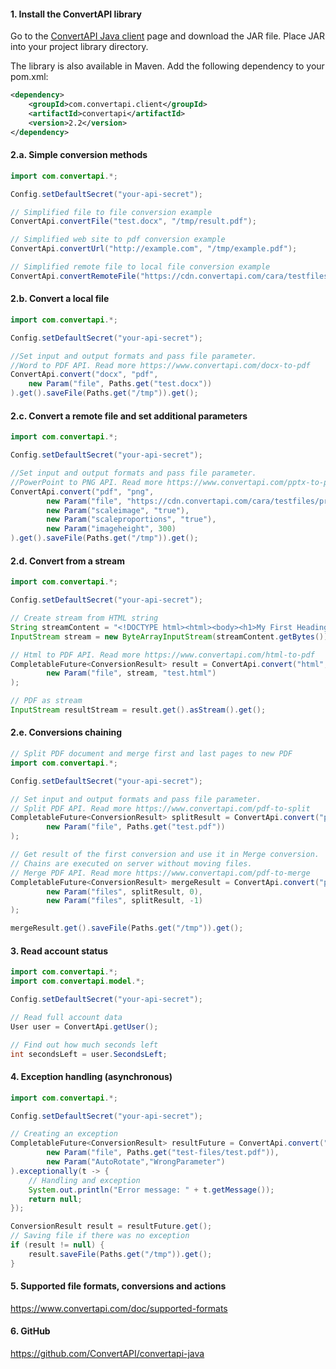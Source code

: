 #### 1. Install the ConvertAPI library

Go to the [ConvertAPI Java client](https://github.com/ConvertAPI/convertapi-java) page and download the JAR file. 
Place JAR into your project library directory.

The library is also available in Maven. 
Add the following dependency to your pom.xml:
```xml
<dependency>
    <groupId>com.convertapi.client</groupId>
    <artifactId>convertapi</artifactId>
    <version>2.2</version>
</dependency>
```

#### 2.a. Simple conversion methods

```java
import com.convertapi.*;

Config.setDefaultSecret("your-api-secret");

// Simplified file to file conversion example
ConvertApi.convertFile("test.docx", "/tmp/result.pdf");

// Simplified web site to pdf conversion example
ConvertApi.convertUrl("http://example.com", "/tmp/example.pdf");

// Simplified remote file to local file conversion example
ConvertApi.convertRemoteFile("https://cdn.convertapi.com/cara/testfiles/document.docx", "/tmp/demo.pdf");
```


#### 2.b. Convert a local file

```java
import com.convertapi.*;

Config.setDefaultSecret("your-api-secret");

//Set input and output formats and pass file parameter. 
//Word to PDF API. Read more https://www.convertapi.com/docx-to-pdf
ConvertApi.convert("docx", "pdf",
    new Param("file", Paths.get("test.docx"))
).get().saveFile(Paths.get("/tmp")).get();
```


#### 2.c. Convert a remote file and set additional parameters

```java
import com.convertapi.*;

Config.setDefaultSecret("your-api-secret");

//Set input and output formats and pass file parameter. 
//PowerPoint to PNG API. Read more https://www.convertapi.com/pptx-to-png
ConvertApi.convert("pdf", "png",
        new Param("file", "https://cdn.convertapi.com/cara/testfiles/presentation.pptx"),
        new Param("scaleimage", "true"),
        new Param("scaleproportions", "true"),
        new Param("imageheight", 300)
).get().saveFile(Paths.get("/tmp")).get();
```


#### 2.d. Convert from a stream

```java
import com.convertapi.*;

Config.setDefaultSecret("your-api-secret");

// Create stream from HTML string
String streamContent = "<!DOCTYPE html><html><body><h1>My First Heading</h1><p>My first paragraph.</p></body></html>";
InputStream stream = new ByteArrayInputStream(streamContent.getBytes());

// Html to PDF API. Read more https://www.convertapi.com/html-to-pdf
CompletableFuture<ConversionResult> result = ConvertApi.convert("html", "pdf",
        new Param("file", stream, "test.html")
);

// PDF as stream
InputStream resultStream = result.get().asStream().get();
```


#### 2.e. Conversions chaining

```java
// Split PDF document and merge first and last pages to new PDF
import com.convertapi.*;

Config.setDefaultSecret("your-api-secret");

// Set input and output formats and pass file parameter. 
// Split PDF API. Read more https://www.convertapi.com/pdf-to-split
CompletableFuture<ConversionResult> splitResult = ConvertApi.convert("pdf", "split",
        new Param("file", Paths.get("test.pdf"))
);

// Get result of the first conversion and use it in Merge conversion.
// Chains are executed on server without moving files.
// Merge PDF API. Read more https://www.convertapi.com/pdf-to-merge
CompletableFuture<ConversionResult> mergeResult = ConvertApi.convert("pdf", "merge",
        new Param("files", splitResult, 0),
        new Param("files", splitResult, -1)
);

mergeResult.get().saveFile(Paths.get("/tmp")).get();
```


#### 3. Read account status

```java
import com.convertapi.*;
import com.convertapi.model.*;

Config.setDefaultSecret("your-api-secret");

// Read full account data
User user = ConvertApi.getUser();

// Find out how much seconds left
int secondsLeft = user.SecondsLeft;
```


#### 4. Exception handling (asynchronous)

```java
import com.convertapi.*;

Config.setDefaultSecret("your-api-secret");

// Creating an exception
CompletableFuture<ConversionResult> resultFuture = ConvertApi.convert("pdf", "pptx",
        new Param("file", Paths.get("test-files/test.pdf")),
        new Param("AutoRotate","WrongParameter")
).exceptionally(t -> {
    // Handling and exception
    System.out.println("Error message: " + t.getMessage());
    return null;
});

ConversionResult result = resultFuture.get();
// Saving file if there was no exception 
if (result != null) {
    result.saveFile(Paths.get("/tmp")).get();
}
```


#### 5. Supported file formats, conversions and actions

https://www.convertapi.com/doc/supported-formats

#### 6. GitHub 

https://github.com/ConvertAPI/convertapi-java
